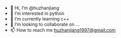 - 👋 Hi, I’m @huzhanjiang
- 👀 I’m interested in python
- 🌱 I’m currently learning c++
- 💞️ I’m looking to collaborate on ...
- 📫 How to reach me huzhanjiang1997@gmail.com

<!---
huzhanjiang/huzhanjiang is a ✨ special ✨ repository because its `README.md` (this file) appears on your GitHub profile.
You can click the Preview link to take a look at your changes.
--->
